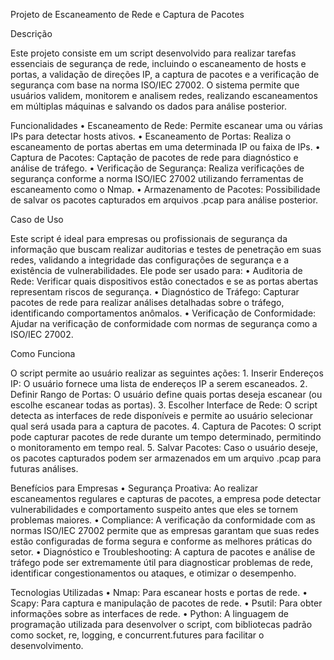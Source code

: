 Projeto de Escaneamento de Rede e Captura de Pacotes

Descrição

Este projeto consiste em um script desenvolvido para realizar tarefas essenciais de segurança de rede, incluindo o escaneamento de hosts e portas, a validação de direções IP, a captura de pacotes e a verificação de segurança com base na norma ISO/IEC 27002. O sistema permite que usuários validem, monitorem e analisem redes, realizando escaneamentos em múltiplas máquinas e salvando os dados para análise posterior.

Funcionalidades
	•	Escaneamento de Rede: Permite escanear uma ou várias IPs para detectar hosts ativos.
	•	Escaneamento de Portas: Realiza o escaneamento de portas abertas em uma determinada IP ou faixa de IPs.
	•	Captura de Pacotes: Captação de pacotes de rede para diagnóstico e análise de tráfego.
	•	Verificação de Segurança: Realiza verificações de segurança conforme a norma ISO/IEC 27002 utilizando ferramentas de escaneamento como o Nmap.
	•	Armazenamento de Pacotes: Possibilidade de salvar os pacotes capturados em arquivos .pcap para análise posterior.

Caso de Uso

Este script é ideal para empresas ou profissionais de segurança da informação que buscam realizar auditorias e testes de penetração em suas redes, validando a integridade das configurações de segurança e a existência de vulnerabilidades. Ele pode ser usado para:
	•	Auditoria de Rede: Verificar quais dispositivos estão conectados e se as portas abertas representam riscos de segurança.
	•	Diagnóstico de Tráfego: Capturar pacotes de rede para realizar análises detalhadas sobre o tráfego, identificando comportamentos anômalos.
	•	Verificação de Conformidade: Ajudar na verificação de conformidade com normas de segurança como a ISO/IEC 27002.

Como Funciona

O script permite ao usuário realizar as seguintes ações:
	1.	Inserir Endereços IP: O usuário fornece uma lista de endereços IP a serem escaneados.
	2.	Definir Rango de Portas: O usuário define quais portas deseja escanear (ou escolhe escanear todas as portas).
	3.	Escolher Interface de Rede: O script detecta as interfaces de rede disponíveis e permite ao usuário selecionar qual será usada para a captura de pacotes.
	4.	Captura de Pacotes: O script pode capturar pacotes de rede durante um tempo determinado, permitindo o monitoramento em tempo real.
	5.	Salvar Pacotes: Caso o usuário deseje, os pacotes capturados podem ser armazenados em um arquivo .pcap para futuras análises.

Benefícios para Empresas
	•	Segurança Proativa: Ao realizar escaneamentos regulares e capturas de pacotes, a empresa pode detectar vulnerabilidades e comportamento suspeito antes que eles se tornem problemas maiores.
	•	Compliance: A verificação da conformidade com as normas ISO/IEC 27002 permite que as empresas garantam que suas redes estão configuradas de forma segura e conforme as melhores práticas do setor.
	•	Diagnóstico e Troubleshooting: A captura de pacotes e análise de tráfego pode ser extremamente útil para diagnosticar problemas de rede, identificar congestionamentos ou ataques, e otimizar o desempenho.

Tecnologias Utilizadas
	•	Nmap: Para escanear hosts e portas de rede.
	•	Scapy: Para captura e manipulação de pacotes de rede.
	•	Psutil: Para obter informações sobre as interfaces de rede.
	•	Python: A linguagem de programação utilizada para desenvolver o script, com bibliotecas padrão como socket, re, logging, e concurrent.futures para facilitar o desenvolvimento.
